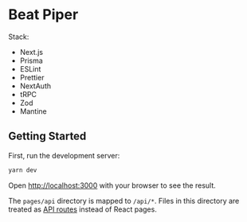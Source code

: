 # Beat Piper

Stack:

- Next.js
- Prisma
- ESLint
- Prettier
- NextAuth
- tRPC
- Zod
- Mantine

## Getting Started

First, run the development server:

```bash
yarn dev
```

Open [http://localhost:3000](http://localhost:3000) with your browser to see the result.

The `pages/api` directory is mapped to `/api/*`. Files in this directory are treated as [API routes](https://nextjs.org/docs/api-routes/introduction) instead of React pages.
